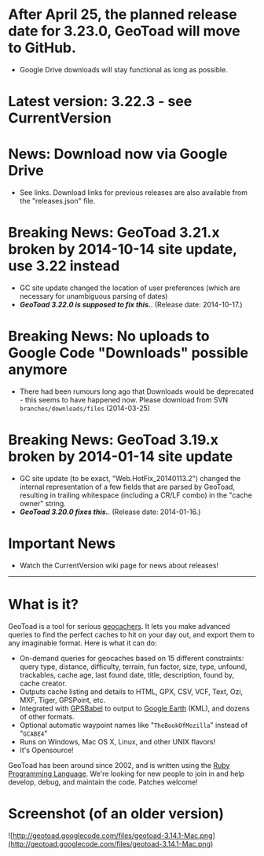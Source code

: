 # After April 25, the planned release date for 3.23.0, GeoToad will move to GitHub. #
  * Google Drive downloads will stay functional as long as possible.

# Latest version: 3.22.3 - see CurrentVersion #

# News: Download now via Google Drive #
  * See links. Download links for previous releases are also available from the "releases.json" file.

# Breaking News: GeoToad 3.21.x broken by 2014-10-14 site update, use 3.22 instead #
  * GC site update changed the location of user preferences (which are necessary for unambiguous parsing of dates)
  * _**GeoToad 3.22.0 is supposed to fix this.**_. (Release date: 2014-10-17.)

# Breaking News: No uploads to Google Code "Downloads" possible anymore #
  * There had been rumours long ago that Downloads would be deprecated - this seems to have happened now. Please download from SVN `branches/downloads/files` (2014-03-25)

# Breaking News: GeoToad 3.19.x broken by 2014-01-14 site update #
  * GC site update (to be exact, "Web.HotFix\_20140113.2") changed the internal representation of a few fields that are parsed by GeoToad, resulting in trailing whitespace (including a CR/LF combo) in the "cache owner" string.
  * _**GeoToad 3.20.0 fixes this.**_. (Release date: 2014-01-16.)


# Important News #
  * Watch the CurrentVersion wiki page for news about releases!


---


# What is it? #

GeoToad is a tool for serious <a href='http://www.geocaching.com'>geocachers</a>. It lets you make advanced queries to find the perfect caches to hit on your day out, and export them to any imaginable format. Here is what it can do:

  * On-demand queries for geocaches based on 15 different constraints: query type, distance, difficulty, terrain, fun factor, size, type, unfound, trackables, cache age, last found date, title, description, found by, cache creator.
  * Outputs cache listing and details to HTML, GPX, CSV, VCF, Text, Ozi, MXF, Tiger, GPSPoint, etc.
  * Integrated with <a href='http://www.gpsbabel.org/'>GPSBabel</a> to output to  <a href='http://earth.google.com/'>Google Earth</a> (KML), and dozens of other formats.
  * Optional automatic waypoint names like "`TheBookOfMozilla`" instead of "`GCABE4`"
  * Runs on Windows, Mac OS X, Linux, and other UNIX flavors!
  * It's Opensource!

GeoToad has been around since 2002, and is written using the <a href='http://www.ruby-lang.org/'>Ruby Programming Language</a>. We're looking for new people to join in and help develop, debug, and maintain the code. Patches welcome!

# Screenshot (of an older version) #
![http://geotoad.googlecode.com/files/geotoad-3.14.1-Mac.png](http://geotoad.googlecode.com/files/geotoad-3.14.1-Mac.png)